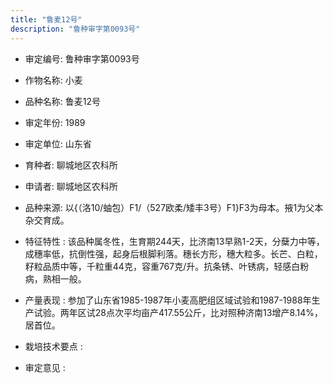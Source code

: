 ```yaml
---
title: "鲁麦12号"
description: "鲁种审字第0093号"
---
```

* 审定编号:  鲁种审字第0093号

*  作物名称:  小麦

*  品种名称:  鲁麦12号

*  审定年份:  1989

*  审定单位:  山东省

* 育种者:  聊城地区农科所

*  申请者:  聊城地区农科所

*  品种来源:  以{（洛10/蚰包）F1/（527欧柔/矮丰3号）F1}F3为母本。掖1为父本杂交育成。

*  特征特性 : 
该品种属冬性，生育期244天，比济南13早熟1-2天，分蘖力中等，成穗率低，抗倒性强，起身后根脚利落。穗长方形，穗大粒多。长芒、白粒，籽粒品质中等，千粒重44克，容重767克/升。抗条锈、叶锈病，轻感白粉病，熟相一般。
 
*  产量表现 : 
参加了山东省1985-1987年小麦高肥组区域试验和1987-1988年生产试验。两年区试28点次平均亩产417.55公斤，比对照种济南13增产8.14%，居首位。

*  栽培技术要点 : 


*  审定意见 : 

